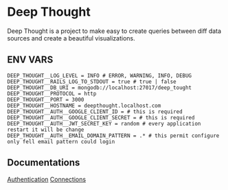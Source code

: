 # Deep Thought

Deep Thought is a project to make easy to create queries between diff data sources and create a beautiful visualizations.

## ENV VARS

    DEEP_THOUGHT__LOG_LEVEL = INFO # ERROR, WARNING, INFO, DEBUG
    DEEP_THOUGHT__RAILS_LOG_TO_STDOUT = true # true | false
    DEEP_THOUGHT__DB_URI = mongodb://localhost:27017/deep_tought
    DEEP_THOUGHT__PROTOCOL = http
    DEEP_THOUGHT__PORT = 3000
    DEEP_THOUGHT__HOSTNAME = deepthought.localhost.com
    DEEP_THOUGHT__AUTH__GOOGLE_CLIENT_ID = # this is required
    DEEP_THOUGHT__AUTH__GOOGLE_CLIENT_SECRET = # this is required
    DEEP_THOUGHT__AUTH__JWT_SECRET_KEY = random # every application restart it will be change
    DEEP_THOUGHT__AUTH__EMAIL_DOMAIN_PATTERN = .* # this permit configure only fell email pattern could login

## Documentations

[Authentication](docs/authentication.md)
[Connections](docs/connections.md)
